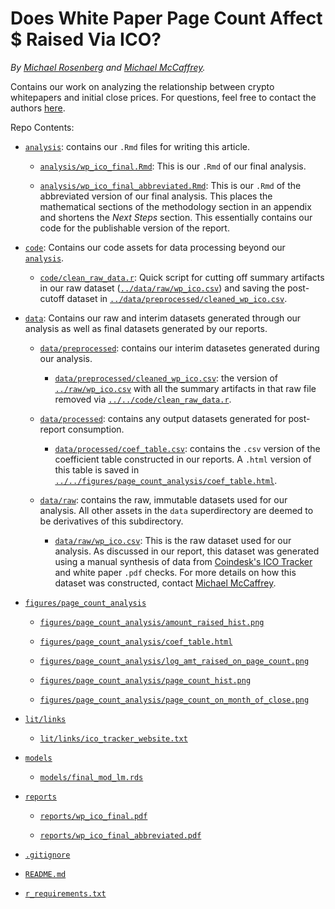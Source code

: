 # Does White Paper Page Count Affect \$ Raised Via ICO?

_By [Michael Rosenberg](mailto:rosenberg.michael.m@gmail.com) and [Michael McCaffrey](mailto:mike@theblockcrypto)._

Contains our work on analyzing the relationship between crypto whitepapers and 
initial close prices. For questions, feel free to contact the authors
[here](mailto:rosenberg.michael.m@gmail.com,mike@theblockcrypto.com).

Repo Contents:

* [`analysis`](analysis): contains our `.Rmd` files for writing this article.

  - [`analysis/wp_ico_final.Rmd`](analysis/wp_ico_final.Rmd): This is our 
  `.Rmd` of our final analysis.
  
  - [`analysis/wp_ico_final_abbreviated.Rmd`](analysis/wp_ico_final_abbreviated.Rmd): 
  This is our `.Rmd` of the abbreviated version of our final analysis. This places the
  mathematical sections of the methodology section in an appendix and shortens the
  *Next Steps* section. This essentially contains our code for the publishable version
  of the report.

* [`code`](code): Contains our code assets for data processing beyond our 
[`analysis`](analysis).

  - [`code/clean_raw_data.r`](code/clean_raw_data.r): Quick script for cutting off
  summary artifacts in our raw dataset ([`../data/raw/wp_ico.csv`](data/raw/wp_ico.csv))
  and saving the post-cutoff dataset in
  [`../data/preprocessed/cleaned_wp_ico.csv`](data/preprocessed/cleaned_wp_ico.csv).
  
* [`data`](data): Contains our raw and interim datasets generated through our analysis
as well as final datasets generated by our reports.

  - [`data/preprocessed`](data/preprocessed): contains our interim datasetes generated
  during our analysis.
  
    + [`data/preprocessed/cleaned_wp_ico.csv`](data/preprocessed/cleaned_wp_ico.csv): the
    version of [`../raw/wp_ico.csv`](data/raw/wp_ico.csv) with all the summary artifacts in
    that raw file removed via [`../../code/clean_raw_data.r`](code/clean_raw_data.r).
    
  - [`data/processed`](data/processed): contains any output datasets generated for post-report
  consumption.
  
    + [`data/processed/coef_table.csv`](data/processed/coef_table.csv): contains the `.csv` version
    of the coefficient table constructed in our reports. A `.html` version of this table is saved in
    [`../../figures/page_count_analysis/coef_table.html`](figures/page_count_analysis/coef_table.html).
    
  - [`data/raw`](data/raw): contains the raw, immutable datasets used for our analysis. All other assets
  in the `data` superdirectory are deemed to be derivatives of this subdirectory.
    
    + [`data/raw/wp_ico.csv`](data/raw/wp_ico.csv): This is the raw dataset used for our analysis. As discussed
    in our report, this dataset was generated using a manual synthesis of data from 
    [Coindesk's ICO Tracker](https://www.coindesk.com/ico-tracker) and white paper `.pdf` checks. For more details
    on how this dataset was constructed, contact [Michael McCaffrey](mailto:mike@theblockcrypto).
    
* [`figures/page_count_analysis`](figures/page_count_analysis)

  - [`figures/page_count_analysis/amount_raised_hist.png`](figures/page_count_analysis/amount_raised_hist.png)
  
  - [`figures/page_count_analysis/coef_table.html`](figures/page_count_analysis/coef_table.html)
  
  - [`figures/page_count_analysis/log_amt_raised_on_page_count.png`](figures/page_count_analysis/log_amt_raised_on_page_count.png)
  
  - [`figures/page_count_analysis/page_count_hist.png`](figures/page_count_analysis/page_count_hist.png)
  
  - [`figures/page_count_analysis/page_count_on_month_of_close.png`](figures/page_count_analysis/page_count_on_month_of_close.png)
  
* [`lit/links`](lit/links)

  - [`lit/links/ico_tracker_website.txt`](lit/links/ico_tracket_website.txt)
  
* [`models`](models)

  - [`models/final_mod_lm.rds`](models/final_mod_lm.rds)
  
* [`reports`](reports)

  - [`reports/wp_ico_final.pdf`](reports/wp_ico_final.pdf)
  
  - [`reports/wp_ico_final_abbreviated.pdf`](reports/wp_ico_final_abbreviated.pdf)
  
* [`.gitignore`](.gitignore)

* [`README.md`](README.md)

* [`r_requirements.txt`](r_requirements.txt)
